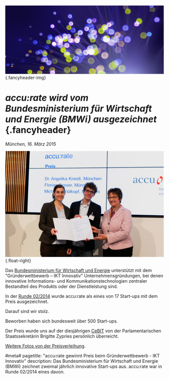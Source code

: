 ![](/img/accurate-bild-3.jpg) {.fancyheader-img}
# *accu:rate wird vom Bundesministerium für Wirtschaft und Energie (BMWi) ausgezeichnet* {.fancyheader}

*München, 16. März 2015*

[![Foto: Angelika Kneidl, Florian Sesser (accu:rate) nehmen IKT-Innovativ Preis von Ilse Aigner entgegen](/img/accurate-ikt-preis-2015.jpg)](/img/accurate-ikt-preis-2015.jpg "Angelika Kneidl, Florian Sesser (accu:rate) nehmen IKT-Innovativ Preis von Ilse Aigner entgegen") {.float-right}

Das [Bundesministerium für Wirtschaft und Energie](http://www.bmwi.de/) unterstützt mit dem "Gründerwettbewerb – IKT Innovativ" Unternehmensgründungen, bei denen innovative Informations- und Kommunikationstechnologien zentraler Bestandteil des Produkts oder der Dienstleistung sind.

In der [Runde 02/2014](http://www.gruenderwettbewerb.de/preistraeger/preistraeger/runde-2-2014) wurde accu:rate als eines von 17 Start-ups mit dem Preis ausgezeichnet.

Darauf sind wir stolz.

Beworben haben sich bundesweit über 500 Start-ups.

Der Preis wurde uns auf der diesjährigen [CeBIT](http://www.cebit.de/home) von der Parlamentarischen Staatssekretärin Brigitte Zypries persönlich überreicht.

[Weitere Fotos von der Preisverleihung](http://www.gruenderwettbewerb.de/presse/fotos?b_start:int=20).


#meta#
pagetitle: "accu:rate gewinnt Preis beim Gründerwettbewerb - IKT Innovativ"
description: Das Bundesministerium für Wirtschaft und Energie (BMWi) zeichnet zweimal jährlich innovative Start-ups aus. accu:rate war in Runde 02/2014 eines davon.

